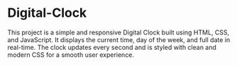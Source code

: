 # Digital-Clock
This project is a simple and responsive Digital Clock built using HTML, CSS, and JavaScript. It displays the current time, day of the week, and full date in real-time. The clock updates every second and is styled with clean and modern CSS for a smooth user experience. 
